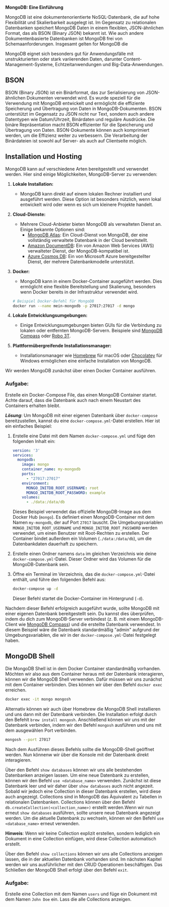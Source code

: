 **MongoDB: Eine Einführung**

MongoDB ist eine dokumentenorientierte NoSQL-Datenbank, die auf hohe Flexibilität und Skalierbarkeit ausgelegt ist. Im Gegensatz zu relationalen Datenbanken speichert MongoDB Daten in einem flexiblen, JSON-ähnlichen Format, das als BSON (Binary JSON) bekannt ist. Wie auch andere Dokumentenbasierte Datenbanken ist MongoDB frei von Schemaanforderungen. Insgesamt gelten for MongoDB die 

MongoDB eignet sich besonders gut für Anwendungsfälle mit unstrukturierten oder stark variierenden Daten, darunter Content-Management-Systeme, Echtzeitanwendungen und Big-Data-Anwendungen.


## BSON
BSON (Binary JSON) ist ein Binärformat, das zur Serialisierung von JSON-ähnlichen Dokumenten verwendet wird. Es wurde speziell für die Verwendung mit MongoDB entwickelt und ermöglicht die effiziente Speicherung und Übertragung von Daten in MongoDB-Dokumenten. BSON unterstützt im Gegensatz zu JSON nicht nur Text, sondern auch andere Datentypen wie Datum/Uhrzeit, Binärdaten und reguläre Ausdrücke. Die binäre Repräsentation macht BSON effizienter für die Speicherung und Übertragung von Daten. BSON-Dokumente können auch komprimiert werden, um die Effizienz weiter zu verbessern. Die Verarbeitung der Binärdateien ist sowohl auf Server- als auch auf Clientseite möglich.


## Installation und Hosting

MongoDB kann auf verschiedene Arten bereitgestellt und verwendet werden. Hier sind einige Möglichkeiten, MongoDB-Server zu verwenden:

1. **Lokale Installation:**
   - MongoDB kann direkt auf einem lokalen Rechner installiert und ausgeführt werden. Diese Option ist besonders nützlich, wenn lokal entwickelt wird oder wenn es sich um kleinere Projekte handelt.

2. **Cloud-Dienste:**
   - Mehrere Cloud-Anbieter bieten MongoDB als verwalteten Dienst an. Einige bekannte Optionen sind:
     - [MongoDB Atlas](https://www.mongodb.com/cloud/atlas): Ein Cloud-Dienst von MongoDB, der eine vollständig verwaltete Datenbank in der Cloud bereitstellt.
     - [Amazon DocumentDB](https://aws.amazon.com/documentdb/): Ein von Amazon Web Services (AWS) verwalteter Dienst, der MongoDB-kompatibel ist.
     - [Azure Cosmos DB](https://azure.microsoft.com/en-us/services/cosmos-db/): Ein von Microsoft Azure bereitgestellter Dienst, der mehrere Datenbankmodelle unterstützt.

3. **Docker:**
   - MongoDB kann in einem Docker-Container ausgeführt werden. Dies ermöglicht eine flexible Bereitstellung und Skalierung, besonders wenn Docker bereits in der Infrastruktur verwendet wird.

   ```bash
   # Beispiel Docker-Befehl für MongoDB
   docker run --name mein-mongodb -p 27017:27017 -d mongo
   ```

4. **Lokale Entwicklungsumgebungen:**
   - Einige Entwicklungsumgebungen bieten GUIs für die Verbindung zu lokalen oder entfernten MongoDB-Servern. Beispiele sind [MongoDB Compass](https://www.mongodb.com/products/compass) oder [Robo 3T](https://robomongo.org/).

5. **Plattformübergreifende Installationsmanager:**
   - Installationsmanager wie [Homebrew](https://brew.sh/) für macOS oder [Chocolatey](https://chocolatey.org/) für Windows ermöglichen eine einfache Installation von MongoDB.


Wir werden MongoDB zunächst über einen Docker Container ausführen.

### Aufgabe:
Erstelle ein Docker-Compose File, das einen MongoDB Container startet. Achte darauf, dass die Datenbank auch nach einem Neustart des Containers erhalten bleibt.

***Lösung***:
Um MongoDB mit einer eigenen Datenbank über `docker-compose` bereitzustellen, kannst du eine `docker-compose.yml`-Datei erstellen. Hier ist ein einfaches Beispiel:

1. Erstelle eine Datei mit dem Namen `docker-compose.yml` und füge den folgenden Inhalt ein:

   ```yaml
   version: '3'
   services:
     mongodb:
       image: mongo
       container_name: my-mongodb
       ports:
         - "27017:27017"
       environment:
         MONGO_INITDB_ROOT_USERNAME: root
         MONGO_INITDB_ROOT_PASSWORD: example
       volumes:
         - ./data:/data/db
   ```

   Dieses Beispiel verwendet das offizielle MongoDB-Image aus dem Docker Hub (`mongo`). Es definiert einen MongoDB-Container mit dem Namen `my-mongodb`, der auf Port `27017` lauscht. Die Umgebungsvariablen `MONGO_INITDB_ROOT_USERNAME` und `MONGO_INITDB_ROOT_PASSWORD` werden verwendet, um einen Benutzer mit Root-Rechten zu erstellen. Der Container bindet außerdem ein Volumen (`./data:/data/db`), um die Datenbankdaten dauerhaft zu speichern.

2. Erstelle einen Ordner namens `data` im gleichen Verzeichnis wie deine `docker-compose.yml`-Datei. Dieser Ordner wird das Volumen für die MongoDB-Datenbank sein.

3. Öffne ein Terminal im Verzeichnis, das die `docker-compose.yml`-Datei enthält, und führe den folgenden Befehl aus:

   ```bash
   docker-compose up -d
   ```

   Dieser Befehl startet die Docker-Container im Hintergrund (`-d`).

Nachdem dieser Befehl erfolgreich ausgeführt wurde, sollte MongoDB mit einer eigenen Datenbank bereitgestellt sein. Du kannst dies überprüfen, indem du dich zum MongoDB-Server verbindest (z. B. mit einem MongoDB-Client wie [MongoDB Compass](https://www.mongodb.com/products/compass)) und die erstellte Datenbank verwendest. In diesem Beispiel wäre die Datenbank standardmäßig "admin" aufgrund der Umgebungsvariablen, die wir in der `docker-compose.yml`-Datei festgelegt haben.

## MongoDB Shell

Die MongoDB Shell ist in dem Docker Container standardmäßg vorhanden. Möchten wir also aus dem Container heraus mit der Datenbank interagieren, können wir die MongoDB Shell verwenden. Dafür müssen wir uns zunächst mit dem Container verbinden. Dies können wir über den Befehl `docker exec` erreichen.

```bash
docker exec -it mongo mongosh
```

Alternativ können wir auch über Homebrew die MongoDB Shell installieren und uns dann mit der Datenbank verbinden. Die Installation erfolgt durch den Befehlt `brew install mongosh`. Anschließend können wir uns mit der Datenbank verbinden, indem wir den Befehl `mongosh` ausführen und uns mit dem ausgewählen Port verbinden.

```bash
mongosh --port 27017
```


Nach dem Ausführen dieses Befehls sollte die MongoDB-Shell geöffnet werden. Nun könnenw wir über die Konsole mit der Datenbank direkt interagieren.

Über den Befehl `show databases` können wir uns alle bestehenden Datenbanken anzeigen lassen. Um eine neue Datenbank zu erstellen, können wir den Befehl `use <database_name>` verwenden. Zunächst ist diese Datenbank leer und wir daher über `show databases` auch nicht angezeit. Sobald wir jedoch eine Collection in dieser Datenbank erstellen, wird diese auch angezeigt. Collections sind in MongoDB das Äquivalent zu Tabellen in relationalen Datenbanken. Collections können über den Befehl `db.createCollection(<collection_name>)` erstellt werden.Wenn wir nun erneut `show databases` ausführen, sollte unsere neue Datenbank angezeigt werden. Um die aktuelle Datenbank zu wechseln, können wir den Befehl `use <database_name>` erneut verwenden. 

**Hinweis**: Wenn wir keine Collection explizit erstellen, sondern lediglich ein Dokument in eine Collection einfügen, wird diese Collection automatisch erstellt.

Über den Befehl `show collections` können wir uns alle Collections anzeigen lassen, die in der aktuellen Datenbank vorhanden sind. Im nächsten Kapitel werden wir uns ausführlicher mit den CRUD Operationen beschäftigen. Das Schließen der MongoDB Shell erfolgt über den Befehl `exit`.

### Aufgabe:
Erstelle eine Collection mit dem Namen `users` und füge ein Dokument mit dem Namen `John Doe` ein. Lass die alle Collections anzeigen.